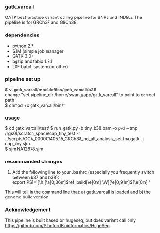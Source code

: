 ### gatk_varcall
GATK best practice variant calling pipeline for SNPs and INDELs
The pipeline is for GRCh37 and GRCh38.

### dependencies
+ python 2.7
+ SJM (simple job manager)
+ GATK 3.0+
+ bgzip and tabix 1.2.1
+ LSF batch system (or other)

### pipeline set up
$ vi gatk_varcall/modulefiles/gatk_varcall/b38    
  change "set pipeline_dir /home/swang/app/gatk_varcall" to point to correct path    
$ chmod +x gatk_varcall/bin/*    

### usage
$ cd gatk_varcall/test/
$ run_gatk.py -b tiny_b38.bam -o `pwd` --tmp /rgs01/scratch_space/cap_tiny_test -r ../scripts/GCA_000001405.15_GRCh38_no_alt_analysis_set.fna.gatk -j cap_tiny.sjm    
$ sjm NA12878.sjm    

### recommanded changes
1. Add the following line to your .bashrc (especially you frequently switch between b37 and b38):    
export PS1='[\h \[\e[0;36m\]$ref_build\[\e[0m\] \W]\[\e[0;91m\]\$\[\e[0m\] '

This will tell in the command line that:
a) gatk_varcall is loaded and
b) the genome build version

### Acknowledgement
This pipeline is built based on hugeseq, but does variant call only
https://github.com/StanfordBioinformatics/HugeSeq
